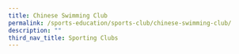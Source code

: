 ```yaml
---
title: Chinese Swimming Club
permalink: /sports-education/sports-club/chinese-swimming-club/
description: ""
third_nav_title: Sporting Clubs
---
```



